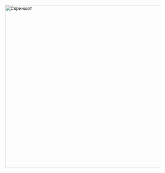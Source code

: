 <img width="529" alt="Скриншот" src="https://github.com/user-attachments/assets/3c68699b-b040-4807-8402-4b57a03b078b" />
